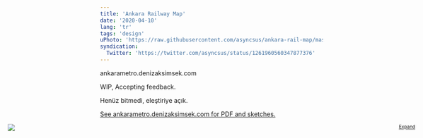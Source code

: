 ```yaml
---
title: 'Ankara Railway Map'
date: '2020-04-10'
lang: 'tr'
tags: 'design'
uPhoto: 'https://raw.githubusercontent.com/asyncsus/ankara-rail-map/master/metro4.svg'
syndication:
  Twitter: 'https://twitter.com/asyncsus/status/1261960560347877376'
---
```


ankarametro.denizaksimsek.com

WIP, Accepting feedback.

Henüz bitmedi, eleştiriye açık.

<ins>

See ankarametro.denizaksimsek.com for PDF and sketches.

</ins>

<figure style="width:96vw;margin-left:50%;transform:translateX(-50%);max-height:none;">
<a href="https://ankarametro.denizaksimsek.com/metro6.svg" style="font-size:.75em; float: right">Expand</a>
<object type="image/svg+xml" data="https://ankarametro.denizaksimsek.com/metro6.svg" style="width: 100%; background: white;"><img src="https://ankarametro.denizaksimsek.com/metro6.svg"></object>
</figure>

